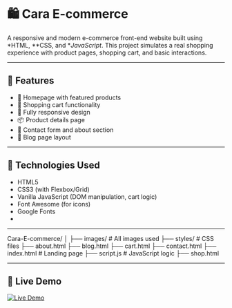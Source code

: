 # 🛍 Cara E-commerce

A responsive and modern e-commerce front-end website built using *HTML, **CSS, and **JavaScript*. This project simulates a real shopping experience with product pages, shopping cart, and basic interactions.

---

## 🚀 Features

- 🧾 Homepage with featured products
- 🛒 Shopping cart functionality
- 📱 Fully responsive design
- 📦 Product details page
- 📨 Contact form and about section
- 📝 Blog page layout

---

## 🔧 Technologies Used

- HTML5
- CSS3 (with Flexbox/Grid)
- Vanilla JavaScript (DOM manipulation, cart logic)
- Font Awesome (for icons)
- Google Fonts
- 
---

Cara-E-commerce/
│
├── images/             # All images used
├── styles/             # CSS files
├── about.html
├── blog.html
├── cart.html
├── contact.html
├── index.html          # Landing page
├── script.js           # JavaScript logic
├── shop.html

---

## 🔗 Live Demo

[![Live Demo](https://img.shields.io/badge/Netlify-View%20Site-brightgreen?style=for-the-badge&logo=netlify)](https://cara-e-commerce-app.netlify.app/)
